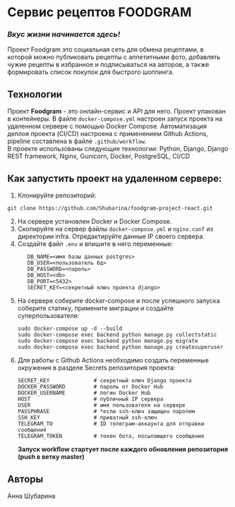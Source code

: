 # Сервис рецептов FOODGRAM 
### *Вкус жизни начинается здесь!*
Проект Foodgram это социальная сеть для обмена рецептами, в которой можно публиковать рецепты с аппетитными фото, добавлять чужие рецепты в избранное и подписываться на авторов, а также формировать список покупок для быстрого шоппинга. 

## Технологии
Проект **Foodgram** - это онлайн-сервис и API для него. 
Проект упакован в контейнеры. В файле `docker-compose.yml` настроен запуск проекта на удаленном сервере с помощью Docker Compose. 
Автоматизация деплоя проекта (CI/CD) настроена с применением Github Actions, pipeline составлена в файле `.github/workflow`.  
В проекте использованы следующие технологии: Python, Django, Django REST framework, Nginx, Gunicorn, Docker, PostgreSQL, CI/CD  

## Как запустить проект на удаленном сервере:
1. Клонируйте репозиторий:
```
git clone https://github.com/Shubarina/foodgram-project-react.git
```
2. На сервере установлен Docker и Docker Compose.
3. Скопируйте на сервер файлы `docker-compose.yml` и `nginx.conf` из директории infra. Отредактируйте данные IP своего сервера.
4. Создайте файл `.env` и впишите в него переменные:
   ```DB_ENGINE=<django.db.backends.postgresql>
      DB_NAME=<имя базы данных postgres>
      DB_USER=<пользователь бд>
      DB_PASSWORD=<пароль>
      DB_HOST=<db>
      DB_PORT=<5432>
      SECRET_KEY=<секретный ключ проекта django>
   ```
6. На сервере соберите docker-compose и после успешного запуска соберите статику, примените миграции и создайте суперпользователя:
   ```
   sudo docker-compose up -d --build
   sudo docker-compose exec backend python manage.py collectstatic
   sudo docker-compose exec backend python manage.py migrate
   sudo docker-compose exec backend python manage.py createsuperuser
   ```
7. Для работы с Github Actions необходимо создать переменные окружения в разделе Secrets репозитория проекта:
   ```
   SECRET_KEY              # секретный ключ Django проекта
   DOCKER_PASSWORD         # пароль от Docker Hub
   DOCKER_USERNAME         # логин Docker Hub
   HOST                    # публичный IP сервера
   USER                    # имя пользователя на сервере
   PASSPHRASE              # *если ssh-ключ защищен паролем
   SSH_KEY                 # приватный ssh-ключ
   TELEGRAM_TO             # ID телеграм-аккаунта для отправки сообщения
   TELEGRAM_TOKEN          # токен бота, посылающего сообщение
   ```
   **Запуск workflow стартует после каждого обновления репозитория (push в ветку master)**
   
## Авторы
Анна Шубарина
